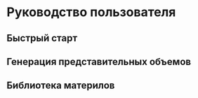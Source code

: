 # Руководство пользователя

## Быстрый старт
## Генерация представительных объемов
## Библиотека материлов